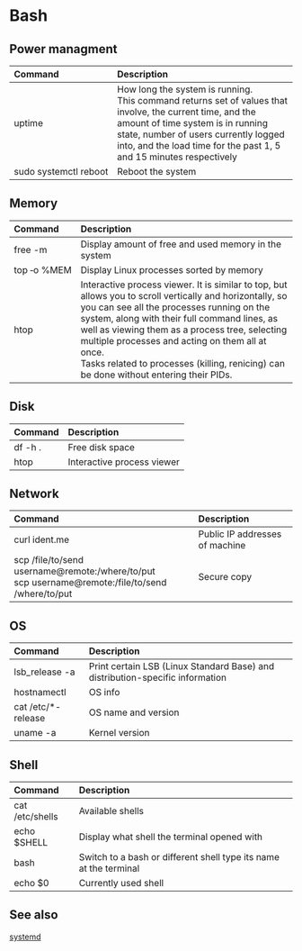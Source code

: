 # Bash

## Power managment

Command | Description
:-|:-
uptime | How long the system is running. <br/>This command returns set of values that involve, the current time, and the amount of time system is in running state, number of users currently logged into, and the load time for the past 1, 5 and 15 minutes respectively
sudo&nbsp;systemctl&nbsp;reboot | Reboot the system

## Memory

Command | Description
:-|:-
free -m | Display amount of free and used memory in the system
top&nbsp;&#8209;o&nbsp;%MEM | Display Linux processes sorted by memory
htop | Interactive process viewer. It is similar to top, but allows you to scroll vertically and horizontally, so you can see all the processes running on the system, along with their full command lines, as well as viewing them as a process tree, selecting multiple processes and acting on them all at once.<br/>Tasks related to processes (killing, renicing) can be done without entering their PIDs.

## Disk

Command | Description
:-|:-
df -h . | Free disk space
htop | Interactive process viewer

## Network

Command | Description
:-|:-
curl ident.me | Public IP addresses of machine
scp /file/to/send username@remote:/where/to/put <br/> scp username@remote:/file/to/send /where/to/put| Secure copy

## OS

Command | Description
:-|:-
lsb_release -a| Print certain LSB (Linux Standard Base) and distribution-specific information
hostnamectl | OS info
cat /etc/*-release | OS name and version
uname -a | Kernel version

## Shell

Command | Description
:-|:-
cat /etc/shells | Available shells
echo $SHELL | Display what shell the terminal opened with
bash | Switch to a bash or different shell type its name at the terminal
echo $0 | Currently used shell

## See also

[systemd](https://wiki.archlinux.org/index.php/systemd)
